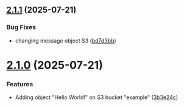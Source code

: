 ## [2.1.1](https://github.com/gsanchez-ut/terraform-demo/compare/v2.1.0...v2.1.1) (2025-07-21)


### Bug Fixes

* changing message object S3 ([bd7d3bb](https://github.com/gsanchez-ut/terraform-demo/commit/bd7d3bb82015a768c351a54066308801417b85b1))

# [2.1.0](https://github.com/gsanchez-ut/terraform-demo/compare/v2.0.0...v2.1.0) (2025-07-21)


### Features

* Adding object "Hello World!" on S3 bucket "example" ([3b3e24c](https://github.com/gsanchez-ut/terraform-demo/commit/3b3e24c4afa0ae012224c1818f36c4052d7ef30a))
